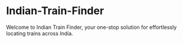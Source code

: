 # Indian-Train-Finder
Welcome to Indian Train Finder, your one-stop solution for effortlessly locating trains across India. 
